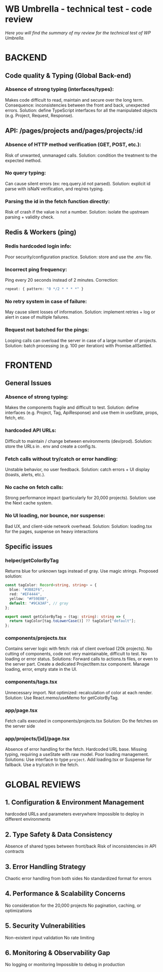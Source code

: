 # WB Umbrella - technical test - code review

*Here you will find the summary of my review for the technical test of WP Umbrella.*

# BACKEND

## Code quality & Typing (Global Back-end)
### Absence of strong typing (interfaces/types):
Makes code difficult to read, maintain and secure over the long term.
Consequence: inconsistencies between the front and back, unexpected errors.
Solution: define TypeScript interfaces for all the manipulated objects (e.g. Project, Request, Response).

## API: /pages/projects and/pages/projects/:id
### Absence of HTTP method verification (GET, POST, etc.):
Risk of unwanted, unmanaged calls.
Solution: condition the treatment to the expected method.

### No query typing:
Can cause silent errors (ex: req.query.id not parsed).
Solution: explicit id parse with isNaN verification, and req/res typing.

### Parsing the id in the fetch function directly:
Risk of crash if the value is not a number.
Solution: isolate the upstream parsing + validity check.

## Redis & Workers (ping)
### Redis hardcoded login info:
Poor security/configuration practice.
Solution: store and use the .env file.

### Incorrect ping frequency:
Ping every 20 seconds instead of 2 minutes.
Correction: 
```ts
repeat: { pattern: "0 */2 * * * *" }
```

### No retry system in case of failure:
May cause silent losses of information.
Solution: implement retries + log or alert in case of multiple failures.

### Request not batched for the pings:
Looping calls can overload the server in case of a large number of projects.
Solution: batch processing (e.g. 100 per iteration) with Promise.allSettled.

# FRONTEND

## General Issues
### Absence of strong typing:
Makes the components fragile and difficult to test.
Solution: define interfaces (e.g. Project, Tag, ApiResponse) and use them in useState, props, fetch, etc.

### hardcoded API URLs:
Difficult to maintain / change between environments (dev/prod).
Solution: store the URLs in . env and create a config.ts.

### Fetch calls without try/catch or error handling:
Unstable behavior, no user feedback.
Solution: catch errors + UI display (toasts, alerts, etc.).

### No cache on fetch calls:
Strong performance impact (particularly for 20,000 projects).
Solution: use the Next cache system.

### No UI loading, nor bounce, nor suspense:
Bad UX, and client-side network overhead.
Solution: Solution: loading.tsx for the pages, suspense on heavy interactions

## Specific issues

### helper/getColorByTag
Returns blue for unknown tags instead of gray.
Use magic strings.
Proposed solution:
```ts
const tagColor: Record<string, string> = {
  blue: "#3B82F6",
  red: "#EF4444",
  yellow: "#F59E0B",
  default: "#9CA3AF", // gray
};

export const getColorByTag = (tag: string): string => {
  return tagColor[tag.toLowerCase()] ?? tagColor["default"];
};
```

### components/projects.tsx
Contains server logic with fetch: risk of client overload (20k projects).
No cutting of components, code not very maintainable, difficult to test.
No loading or error status.
Solutions:
Forward calls to actions.ts files, or even to the server part.
Create a dedicated ProjectItem.tsx component.
Manage loading, error, empty state in the UI.

### components/tags.tsx
Unnecessary import.
Not optimized: recalculation of color at each render.
Solution: Use React.memo/useMemo for getColorByTag.

### app/page.tsx
Fetch calls executed in components/projects.tsx
Solution:
Do the fetches on the server side

### app/projects/[id]/page.tsx
Absence of error handling for the fetch.
Hardcoded URL base.
Missing typing, requiring a useState with raw model.
Poor loading management.
Solutions:
Use interface to type `project`.
Add loading.tsx or Suspense for fallback.
Use a try/catch in the fetch.

# GLOBAL REVIEWS

## 1. Configuration & Environment Management
hardcoded URLs and parameters everywhere
Impossible to deploy in different environments
## 2. Type Safety & Data Consistency
Absence of shared types between front/back
Risk of inconsistencies in API contracts
## 3. Error Handling Strategy
Chaotic error handling from both sides
No standardized format for errors
## 4. Performance & Scalability Concerns
No consideration for the 20,000 projects
No pagination, caching, or optimizations
## 5. Security Vulnerabilities
Non-existent input validation
No rate limiting
## 6. Monitoring & Observability Gap
No logging or monitoring
Impossible to debug in production
